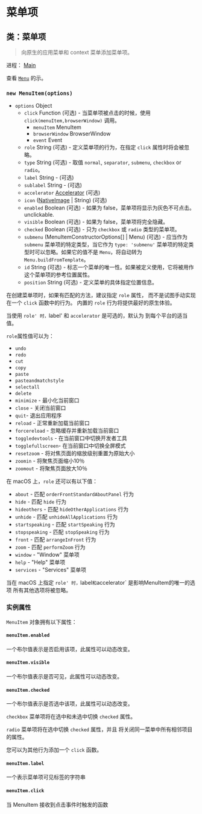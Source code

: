 # 菜单项

## 类：菜单项

> 向原生的应用菜单和 context 菜单添加菜单项。

进程： [Main](../glossary.md#main-process)

查看 [`Menu`](menu.md) 的示。

### `new MenuItem(options)`

* `options` Object
  * `click` Function (可选) - 当菜单项被点击的时候，使用 `click(menuItem,browserWindow)` 调用。
    * `menuItem` MenuItem
    * `browserWindow` BrowserWindow
    * `event` Event
  * `role` String (可选) - 定义菜单项的行为，在指定 `click` 属性时将会被忽略。
  * `type` String (可选) - 取值 `normal`, `separator`, `submenu`, `checkbox` or `radio`。
  * `label` String - (可选)
  * `sublabel` String - (可选)
  * `accelerator` [Accelerator](accelerator.md) (可选)
  * `icon` ([NativeImage](native-image.md) | String) (可选)
  * `enabled` Boolean (可选) - 如果为 false，菜单项将显示为灰色不可点击。
    unclickable.
  * `visible` Boolean (可选) - 如果为 false，菜单项将完全隐藏。
  * `checked` Boolean (可选) - 只为 `checkbox` 或 `radio` 类型的菜单项。
  * `submenu` (MenuItemConstructorOptions[] | Menu) (可选) - 应当作为 `submenu` 菜单项的特定类型，当它作为 `type: 'submenu'` 菜单项的特定类型时可以忽略。如果它的值不是 `Menu`，将自动转为 `Menu.buildFromTemplate`。
  * `id` String (可选) - 标志一个菜单的唯一性。如果被定义使用，它将被用作这个菜单项的参考位置属性。
  * `position` String (可选) - 定义菜单的具体指定位置信息。

在创建菜单项时，如果有匹配的方法，建议指定 `role` 属性，
而不是试图手动实现在一个 `click` 函数中的行为。
内置的 `role` 行为将提供最好的原生体验。

当使用 `role' 时，`label' 和 `accelerator` 是可选的，默认为
到每个平台的适当值。

`role`属性值可以为：

* `undo`
* `redo`
* `cut`
* `copy`
* `paste`
* `pasteandmatchstyle`
* `selectall`
* `delete`
* `minimize` - 最小化当前窗口
* `close` - 关闭当前窗口
* `quit`- 退出应用程序
* `reload` - 正常重新加载当前窗口
* `forcereload` - 忽略缓存并重新加载当前窗口
* `toggledevtools` - 在当前窗口中切换开发者工具
* `togglefullscreen`- 在当前窗口中切换全屏模式
* `resetzoom` - 将对焦页面的缩放级别重置为原始大小
* `zoomin` - 将聚焦页面缩小10％
* `zoomout` - 将聚焦页面放大10％

在 macOS 上，`role` 还可以有以下值：

* `about` - 匹配 `orderFrontStandardAboutPanel` 行为
* `hide` - 匹配 `hide` 行为
* `hideothers` - 匹配 `hideOtherApplications` 行为
* `unhide` - 匹配 `unhideAllApplications` 行为
* `startspeaking` - 匹配 `startSpeaking` 行为
* `stopspeaking` - 匹配 `stopSpeaking` 行为
* `front` - 匹配 `arrangeInFront` 行为
* `zoom` - 匹配 `performZoom` 行为
* `window` - "Window" 菜单项
* `help` - "Help" 菜单项
* `services` - "Services" 菜单项

当在 macOS 上指定 `role' 时，`label` 和 `accelerator` 是影响MenuItem的唯一的选项
所有其他选项将被忽略。

### 实例属性

`MenuItem` 对象拥有以下属性：

#### `menuItem.enabled`

一个布尔值表示是否启用该项，此属性可以动态改变。

#### `menuItem.visible`

一个布尔值表示是否可见，此属性可以动态改变。

#### `menuItem.checked`

一个布尔值表示是否选中该项，此属性可以动态改变。

`checkbox` 菜单项将在选中和未选中切换 `checked` 属性。

`radio` 菜单项将在选中切换 `checked` 属性，并且
将关闭同一菜单中所有相邻项目的属性。

您可以为其他行为添加一个 `click` 函数。

#### `menuItem.label`

一个表示菜单项可见标签的字符串

#### `menuItem.click`

当 MenuItem 接收到点击事件时触发的函数
